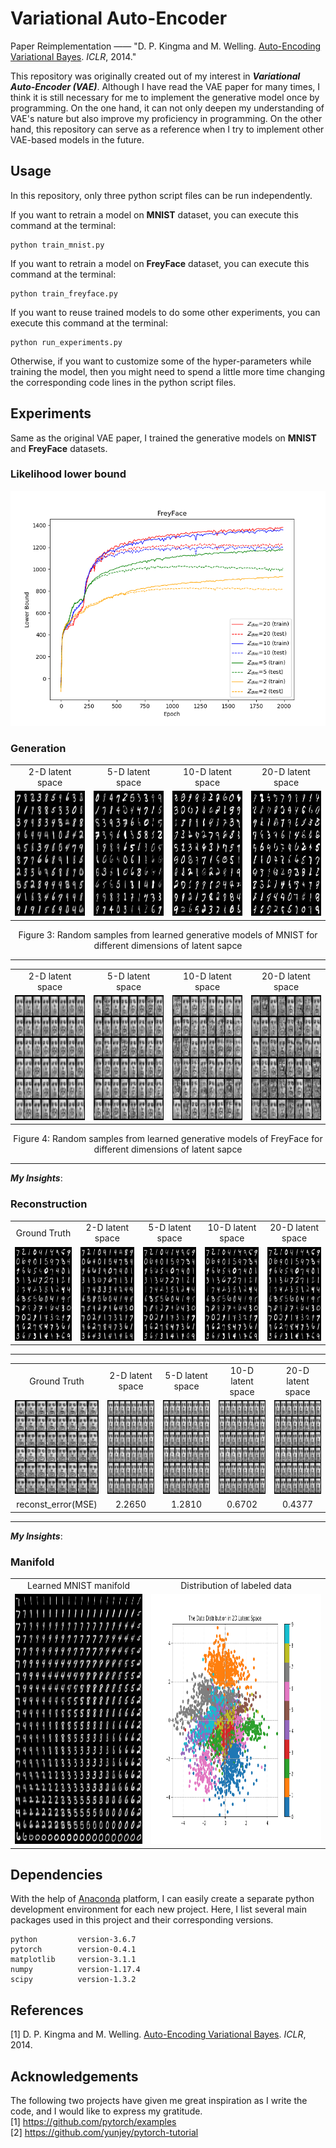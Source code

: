 # Variational Auto-Encoder
Paper Reimplementation —— "D. P. Kingma and M. Welling. [Auto-Encoding Variational Bayes](https://arxiv.org/pdf/1312.6114). *ICLR*, 2014."

This repository was originally created out of my interest in ***Variational Auto-Encoder (VAE)***. Although I have read the VAE paper for many times, I think it is still necessary for me to implement the generative model once by programming.  On the one hand, it can not only deepen my understanding of VAE's nature but also improve my proficiency in programming. On the other hand, this repository can serve as a reference when I try to implement other VAE-based models in the future.

## Usage
In this repository, only three python script files can be run independently.

If you want to retrain a model on **MNIST** dataset, you can execute this command at the terminal:
```
python train_mnist.py
```
If you want to retrain a model on **FreyFace** dataset, you can execute this command at the terminal:
```
python train_freyface.py
```
If you want to reuse trained models to do some other experiments, you can execute this command at the terminal:
```
python run_experiments.py
```
Otherwise, if you want to customize some of the hyper-parameters while training the model, then you might need to spend a little more time changing the corresponding code lines in the python script files. 

## Experiments
Same as the original VAE paper, I trained the generative models on **MNIST** and **FreyFace** datasets.


### Likelihood lower bound
![](https://github.com/NoviceStone/VAE/blob/master/results/FreyFace/elbocurve.png)
  
### Generation
<table align='center'>
  <tr align='center'>
    <td> 2-D latent space </td>
    <td> 5-D latent space </td>
    <td> 10-D latent space </td>
    <td> 20-D latent space </td>
  </tr>
  <tr>
    <td><img src = 'results/MNIST/gene_imgs-2D.png' height = '200px'>
    <td><img src = 'results/MNIST/gene_imgs-5D.png' height = '200px'>
    <td><img src = 'results/MNIST/gene_imgs-10D.png' height = '200px'>
    <td><img src = 'results/MNIST/gene_imgs-20D.png' height = '200px'>
  </tr>
</table>
<p align="center"> Figure 3: Random samples from learned generative models of MNIST for different dimensions of latent sapce </p>

----------------------------------------------------------------------------------------------------------------------
<table align='center'>
  <tr align='center'>
    <td> 2-D latent space </td>
    <td> 5-D latent space </td>
    <td> 10-D latent space </td>
    <td> 20-D latent space </td>
  </tr>
  <tr>
    <td><img src = 'results/FreyFace/gene_imgs-2D.png' height = '200px'>
    <td><img src = 'results/FreyFace/gene_imgs-5D.png' height = '200px'>
    <td><img src = 'results/FreyFace/gene_imgs-10D.png' height = '200px'>
    <td><img src = 'results/FreyFace/gene_imgs-20D.png' height = '200px'>
  </tr>
</table>
<p align="center"> Figure 4: Random samples from learned generative models of FreyFace for different dimensions of latent sapce </p>

-------------------------------------------------------------------------------------------------------------------------
***My Insights***: 

### Reconstruction
<table align='center'>
  <tr align='center'>
    <td> Ground Truth </td>
    <td> 2-D latent space </td>
    <td> 5-D latent space </td>
    <td> 10-D latent space </td>
    <td> 20-D latent space </td>
  </tr>
  <tr>
    <td><img src = 'results/MNIST/origin_imgs.png' height = '150px'>
    <td><img src = 'results/MNIST/reconst_imgs-2D.png' height = '150px'>
    <td><img src = 'results/MNIST/reconst_imgs-5D.png' height = '150px'>
    <td><img src = 'results/MNIST/reconst_imgs-10D.png' height = '150px'>
    <td><img src = 'results/MNIST/reconst_imgs-20D.png' height = '150px'>
  </tr>
</table>

-------------------------------------------------------------------------------------------------------------------------
<table align='center'>
  <tr align='center'>
    <td> Ground Truth </td>
    <td> 2-D latent space </td>
    <td> 5-D latent space </td>
    <td> 10-D latent space </td>
    <td> 20-D latent space </td>
  </tr>
  <tr>
    <td><img src = 'results/FreyFace/origin_imgs.png' height = '150px'>
    <td><img src = 'results/FreyFace/reconst_imgs-2D.png' height = '150px'>
    <td><img src = 'results/FreyFace/reconst_imgs-5D.png' height = '150px'>
    <td><img src = 'results/FreyFace/reconst_imgs-10D.png' height = '150px'>
    <td><img src = 'results/FreyFace/reconst_imgs-20D.png' height = '150px'>
  </tr>
  <tr align='center'>
    <td> reconst_error(MSE) </td>
    <td> 2.2650 </td>
    <td> 1.2810 </td>
    <td> 0.6702 </td>
    <td> 0.4377 </td>
  </tr>
</table>

-------------------------------------------------------------------------------------------------------------------------
***My Insights***:

### Manifold

<table align='center'>
<tr align='center'>
<td> Learned MNIST manifold </td>
<td> Distribution of labeled data  </td>
</tr>
<tr>
<td><img src = 'results/MNIST/MNIST-manifold1.png' height = '400px'>
<td><img src = 'results/MNIST/latent_distribution.png' height = '400px'>
</tr>
</table>

## Dependencies
With the help of [Anaconda](https://www.anaconda.com) platform, I can easily create a separate python development environment for each new project. Here, I list several main packages used in this project and their corresponding versions.  
```
python         version-3.6.7
pytorch        version-0.4.1
matplotlib     version-3.1.1
numpy          version-1.17.4
scipy          version-1.3.2
```

## References 
[1]  D. P. Kingma and M. Welling. [Auto-Encoding Variational Bayes](https://arxiv.org/pdf/1312.6114). *ICLR*, 2014.

## Acknowledgements
The following two projects have given me great inspiration as I write the code, and I would like to express my gratitude. <br>
[1] https://github.com/pytorch/examples  
[2] https://github.com/yunjey/pytorch-tutorial

